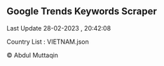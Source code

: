

## Google Trends Keywords Scraper 
 
Last Update 28-02-2023 , 20:42:08

Country List :
VIETNAM.json



© Abdul Muttaqin 
